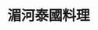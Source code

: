 ---
title: "湄河泰國料理"
description: "湄河泰國料理"
layout: shop
keywords:
  - 美食競賽
  - 台灣美食
  - 美食精選
datePublished: "2025-06-30"
dateModified: "2025-07-02"
city: "台北市"
district: "大安區"
address: "台北市大安區延吉街157-3號"
phone: "0227523051"
geo: "25.039559842386122, 121.55507075319439"
google_map: "https://maps.app.goo.gl/pkiRsKHubQYLMPXt9"
footinder: "https://footinder.com.tw/%E5%8F%B0%E5%8C%97%E5%B8%82%E5%A4%A7%E5%AE%89%E5%8D%80/36601/"
official: "https://www.facebook.com/MaekungRestaurant/"
award:
  - name: "500盤"
    year: "2024"
    entries:
      - dishes:
          - "香蘭雞"

---